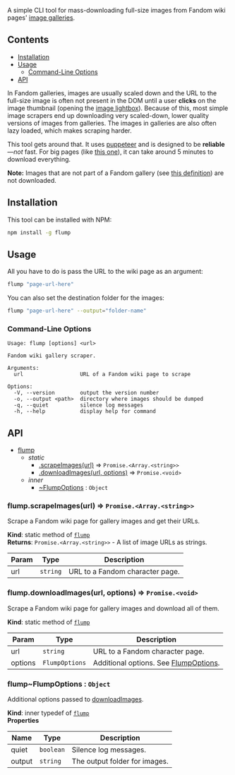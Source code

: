 A simple CLI tool for mass-downloading full-size images from Fandom wiki pages' [image galleries][1].

## Contents
- [Installation](#installation)
- [Usage](#usage)
  - [Command-Line Options](#command-line-options)
- [API](#api)

In Fandom galleries, images are usually scaled down and the URL to the full-size image is often not present in the DOM until a user **clicks** on the image thumbnail (opening the [image lightbox][2]). Because of this, most simple image scrapers end up downloading very scaled-down, lower quality versions of images from galleries. The images in galleries are also often lazy loaded, which makes scraping harder.

This tool gets around that. It uses [puppeteer][3] and is designed to be **reliable**—*not* fast. For big pages (like [this one][4]), it can take around 5 minutes to download everything.

**Note:** Images that are not part of a Fandom gallery (see [this definition][1]) are not downloaded.

## Installation

This tool can be installed with NPM:
```bash
npm install -g flump
```

## Usage

All you have to do is pass the URL to the wiki page as an argument:
```bash
flump "page-url-here"
```
You can also set the destination folder for the images:
```bash
flump "page-url-here" --output="folder-name"
```

### Command-Line Options

```
Usage: flump [options] <url>

Fandom wiki gallery scraper.

Arguments:
  url                  URL of a Fandom wiki page to scrape

Options:
  -V, --version        output the version number
  -o, --output <path>  directory where images should be dumped
  -q, --quiet          silence log messages
  -h, --help           display help for command
```

## API
  
* [flump](#module_flump)
    * _static_
        * [.scrapeImages(url)](#module_flump.scrapeImages) ⇒ <code>Promise.&lt;Array.&lt;string&gt;&gt;</code>
        * [.downloadImages(url, options)](#module_flump.downloadImages) ⇒ <code>Promise.&lt;void&gt;</code>
    * _inner_
        * [~FlumpOptions](#module_flump..FlumpOptions) : <code>Object</code>

<a name="module_flump.scrapeImages"></a>

### flump.scrapeImages(url) ⇒ <code>Promise.&lt;Array.&lt;string&gt;&gt;</code>
Scrape a Fandom wiki page for gallery images and get their URLs.

**Kind**: static method of [<code>flump</code>](#module_flump)  
**Returns**: <code>Promise.&lt;Array.&lt;string&gt;&gt;</code> - A list of image URLs as strings.  

| Param | Type | Description |
| --- | --- | --- |
| url | <code>string</code> | URL to a Fandom character page. |

<a name="module_flump.downloadImages"></a>

### flump.downloadImages(url, options) ⇒ <code>Promise.&lt;void&gt;</code>
Scrape a Fandom wiki page for gallery images and download all of them.

**Kind**: static method of [<code>flump</code>](#module_flump)  

| Param | Type | Description |
| --- | --- | --- |
| url | <code>string</code> | URL to a Fandom character page. |
| options | <code>FlumpOptions</code> | Additional options. See [FlumpOptions](#module_flump..FlumpOptions). |

<a name="module_flump..FlumpOptions"></a>

### flump~FlumpOptions : <code>Object</code>
Additional options passed to [downloadImages](#module_flump.downloadImages).

**Kind**: inner typedef of [<code>flump</code>](#module_flump)  
**Properties**

| Name | Type | Description |
| --- | --- | --- |
| quiet | <code>boolean</code> | Silence log messages. |
| output | <code>string</code> | The output folder for images. |


[1]: <https://community.fandom.com/wiki/Help:Galleries#Fandom_galleries>
[2]: <https://community.fandom.com/wiki/Help:Image_lightbox>
[3]: <https://github.com/puppeteer/puppeteer>
[4]: <https://jojo.fandom.com/wiki/Gyro_Zeppeli?so=search#Gallery>
